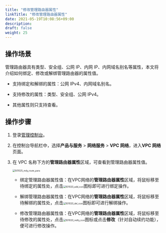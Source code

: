 ```yaml
---
title: "修改管理路由器属性"
linkTitle: "修改管理路由器属性"
date: 2021-05-19T10:08:56+09:00
description:
draft: false
weight: 25
---
```


## 操作场景

管理路由器具有类型、安全组、公网 IP、内网 IP、内网域名别名等属性，本文将介绍如何绑定、修改或解绑管理路由器的属性值。

- 支持绑定和解绑的属性：公网 IPv4、内网域名别名。

- 支持修改的属性：类型、安全组、公网 IPv4。 

- 其他属性则只支持查看。

## 操作步骤

1. 登录[管理控制台](https://console.qingcloud.com/pek3)。

2. 在控制台导航栏中，选择**产品与服务** > **网络服务** > **VPC 网络**，进入**VPC 网络**页面。

3. 在 VPC 名称下方的**管理路由器属性**区域，可查看到管理路由器属性值。

   <img src="/network/vpc/_images/501025_mdy_route_para.png" alt="501025_mdy_route_para" style="zoom:50%;" />

   - 绑定管理路由器属性值：在VPC网络的**管理路由器属性**区域，将鼠标移至待绑定的属性处，点击<img src="/network/vpc/_images/501020_add_icon.png" alt="501020_add_icon" style="zoom:50%;" />图标即可进行绑定操作。

   - 解绑管理路由器属性值：在VPC网络的**管理路由器属性**区域，将鼠标移至待解绑的属性处，点击<img src="/network/vpc/_images/501020_del_icon.png" alt="501020_del_icon" style="zoom:50%;" />图标即可进行解绑操作。

   - 修改管理路由器属性值：在VPC网络的**管理路由器属性**区域，将鼠标移至待修改的属性处，点击<img src="/network/vpc/_images/501020_mdfy_icon.png" alt="501020_mdfy_icon" style="zoom:50%;" />图标或点击**修改**（针对自动续约功能），便可进行修改操作。

     


